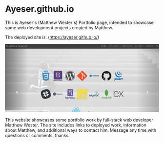 # Ayeser.github.io
This is Ayeser's (Matthew Wester's) Portfolio page, intended to showcase some web development projects created by Matthew. 

The deployed site is: (https://ayeser.github.io/)

![alt text](https://github.com/Ayeser/Ayeser.github.io/blob/master/githubPortfolio.png?raw=true "Portfolio Site")

This website showcases some portfolio work by full-stack web developer Matthew Wester. The site includes links to deployed work, information about Matthew, and additional ways to contact him. Message any time with questions or comments, thanks.
